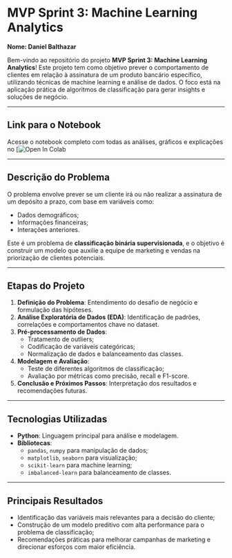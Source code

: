 # **MVP Sprint 3: Machine Learning Analytics**

**Nome: Daniel Balthazar**

Bem-vindo ao repositório do projeto **MVP Sprint 3: Machine Learning Analytics**!
Este projeto tem como objetivo prever o comportamento de clientes em relação à assinatura de um produto bancário específico, utilizando técnicas de machine learning e análise de dados. O foco está na aplicação prática de algoritmos de classificação para gerar insights e soluções de negócio.

---
## **Link para o Notebook**

Acesse o notebook completo com todas as análises, gráficos e explicações no [![Open In Colab](https://colab.research.google.com/github/Danielbalthazar/MVP-Sprint-Machine-Learning-Analytics/blob/main/MVP_Machine_Learning_Analytics.ipynb)

---
## **Descrição do Problema**

O problema envolve prever se um cliente irá ou não realizar a assinatura de um depósito a prazo, com base em variáveis como:
- Dados demográficos;
- Informações financeiras;
- Interações anteriores.

Este é um problema de **classificação binária supervisionada**, e o objetivo é construir um modelo que auxilie a equipe de marketing e vendas na priorização de clientes potenciais.

---

## **Etapas do Projeto**

1. **Definição do Problema**: Entendimento do desafio de negócio e formulação das hipóteses.
2. **Análise Exploratória de Dados (EDA)**: Identificação de padrões, correlações e comportamentos chave no dataset.
3. **Pré-processamento de Dados**:
   - Tratamento de outliers;
   - Codificação de variáveis categóricas;
   - Normalização de dados e balanceamento das classes.
4. **Modelagem e Avaliação**:
   - Teste de diferentes algoritmos de classificação;
   - Avaliação por métricas como precisão, recall e F1-score.
5. **Conclusão e Próximos Passos**: Interpretação dos resultados e recomendações futuras.

---

## **Tecnologias Utilizadas**

- **Python**: Linguagem principal para análise e modelagem.
- **Bibliotecas**:
  - `pandas`, `numpy` para manipulação de dados;
  - `matplotlib`, `seaborn` para visualização;
  - `scikit-learn` para machine learning;
  - `imbalanced-learn` para balanceamento de classes.

---

## **Principais Resultados**

- Identificação das variáveis mais relevantes para a decisão do cliente;
- Construção de um modelo preditivo com alta performance para o problema de classificação;
- Recomendações práticas para melhorar campanhas de marketing e direcionar esforços com maior eficiência.
